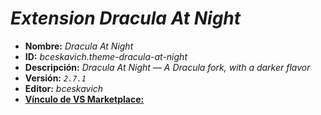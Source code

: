 <!-- Autor: Daniel Benjamin Perez Morales -->
<!-- GitHub: https://github.com/D4nitrix13 -->
<!-- GitLab: https://gitlab.com/D4nitrix13 -->
<!-- Correo electrónico: danielperezdev@proton.me -->

# ***Extension Dracula At Night***

- **Nombre:** *Dracula At Night*
- **ID:** *bceskavich.theme-dracula-at-night*
- **Descripción:** *Dracula At Night — A Dracula fork, with a darker flavor*
- **Versión:** *`2.7.1`*
- **Editor:** *bceskavich*
- **[Vínculo de VS Marketplace:](https://marketplace.visualstudio.com/items?itemName=bceskavich.theme-dracula-at-night "https://marketplace.visualstudio.com/items?itemName=bceskavich.theme-dracula-at-night")**
